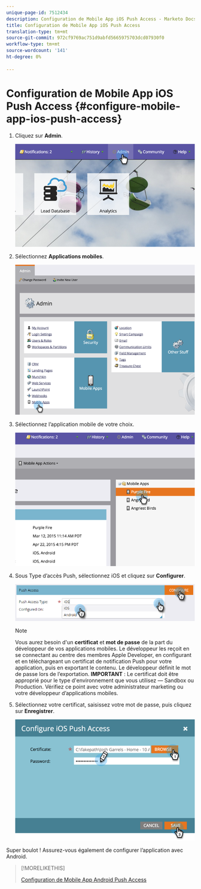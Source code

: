 ```yaml
---
unique-page-id: 7512434
description: Configuration de Mobile App iOS Push Access - Marketo Docs - Documentation sur les produits
title: Configuration de Mobile App iOS Push Access
translation-type: tm+mt
source-git-commit: 972cf9769ac751d9abfd5665975703dcd07930f0
workflow-type: tm+mt
source-wordcount: '141'
ht-degree: 0%

---
```



# Configuration de Mobile App iOS Push Access {#configure-mobile-app-ios-push-access}

1. Cliquez sur **Admin**.

   ![](assets/image2015-4-22-16-3a12-3a32.png)

1. Sélectionnez **Applications mobiles**.

   ![](assets/image2015-4-22-16-3a14-3a29.png)

1. Sélectionnez l’application mobile de votre choix.

   ![](assets/image2015-4-22-16-3a33-3a19.png)

1. Sous Type d’accès Push, sélectionnez iOS et cliquez sur **Configurer**.

   ![](assets/image2016-6-10-11-3a37-3a9.png)

   >[!NOTE]
   >
   >Vous aurez besoin d&#39;un **certificat** et **mot de passe** de la part du développeur de vos applications mobiles. Le développeur les reçoit en se connectant au centre des membres Apple Developer, en configurant et en téléchargeant un certificat de notification Push pour votre application, puis en exportant le contenu. Le développeur définit le mot de passe lors de l’exportation. **IMPORTANT** : Le certificat doit être approprié pour le type d&#39;environnement que vous utilisez — Sandbox ou Production. Vérifiez ce point avec votre administrateur marketing ou votre développeur d’applications mobiles.

1. Sélectionnez votre certificat, saisissez votre mot de passe, puis cliquez sur **Enregistrer**.

   ![](assets/image2015-4-22-17-3a19-3a18.png)

Super boulot ! Assurez-vous également de configurer l’application avec Android.

>[!MORELIKETHIS]
>
>[Configuration de Mobile App Android Push Access](/help/marketo/product-docs/mobile-marketing/admin/configure-mobile-app-android-push-access.md)
